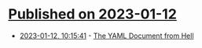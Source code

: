 # [Published on 2023-01-12](index.md)

* [2023-01-12, 10:15:41](https://news.ycombinator.com/item?id=34351503) - [The YAML Document from Hell](https://ruudvanasseldonk.com/2023/01/11/the-yaml-document-from-hell)
